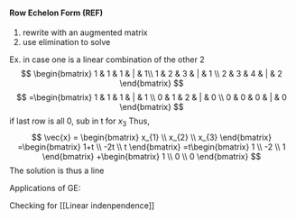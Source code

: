#### Row Echelon Form (REF)
1. rewrite with an augmented matrix
2. use elimination to solve

Ex. in case one is a linear combination of the other 2
$$
\begin{bmatrix}
 1 & 1 & 1 & | & 1\\
1 & 2 & 3 & | & 1 \\
2 & 3 & 4 & | & 2
\end{bmatrix}
$$
$$
=\begin{bmatrix}
1 & 1 & 1 & | & 1 \\
0 & 1 & 2 & | & 0 \\
0 & 0 & 0 & | & 0
\end{bmatrix}
$$
if last row is all 0, sub in t for $x_{3}$
Thus,
$$
\vec{x} = \begin{bmatrix}
x_{1} \\
x_{2} \\
x_{3}
\end{bmatrix}
=\begin{bmatrix}
1+t \\
-2t \\
t
\end{bmatrix}
=t\begin{bmatrix}
1 \\
-2 \\
1
\end{bmatrix}
+\begin{bmatrix}
1 \\
0 \\
0
\end{bmatrix}
$$
The solution is thus a line

Applications of GE:

Checking for [[Linear indenpendence]]
